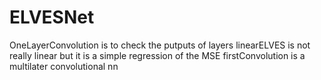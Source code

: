 # ELVESNet
OneLayerConvolution is to check the putputs of layers
linearELVES is not really linear but it is a simple regression of the MSE
firstConvolution is a multilater convolutional nn